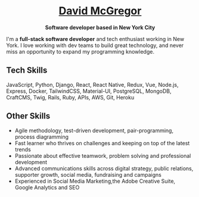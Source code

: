 <div align="center">
  <h1> 
    <a href="https://www.davidmcgregor.dev">
      David McGregor 
    </a>
  </h1>
  
 **Software developer based in New York City**<br/>

</div>

I'm a **full-stack software developer** and tech enthusiast working in New York. I love working with dev teams to build great technology, and never miss an opportunity to expand my programming knowledge.

## Tech Skills

JavaScript, Python, Django, React, React Native, Redux, Vue, Node.js, Express, Docker, TailwindCSS, Material-UI, PostgreSQL, MongoDB, CraftCMS, Twig, Rails, Ruby, APIs, AWS, Git, Heroku

## Other Skills

- Agile methodology, test-driven development, pair-programming, process diagramming 
- Fast learner who thrives on challenges and keeping on top of the latest trends
- Passionate about effective teamwork, problem solving and professional development
- Advanced communications skills across digital strategy, public relations, supporter growth, social media, fundraising and campaigns
- Experienced in Social Media Marketing,the Adobe Creative Suite, Google Analytics and SEO
